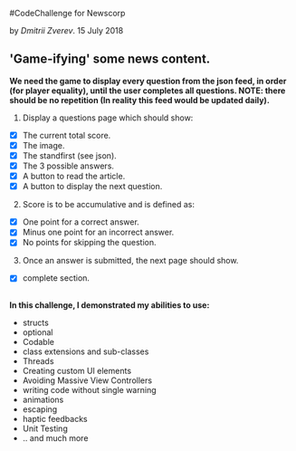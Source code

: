 #CodeChallenge for Newscorp

by _Dmitrii Zverev_. 15 July 2018

<h2>'Game-ifying' some news content.</h2>

 **We need the game to display every question from the json feed, in order (for player equality), until the user completes all questions. NOTE: there should be no repetition (In reality this feed would be updated daily).**
 
 
 1.	Display a questions page which should show:
- [x] The current total score.
- [x] The image.
- [x] The standfirst (see json).
- [x] The 3 possible answers.
- [x] A button to read the article.
- [x] A button to display the next question.

2.	Score is to be accumulative and is defined as:
- [x] One point for a correct answer.
- [x] Minus one point for an incorrect answer.
- [x] No points for skipping the question.

3.	Once an answer is submitted, the next page should show.
- [x] complete section.


<h2> </h2>

 **In this challenge, I demonstrated my abilities to use:**
 
- structs
- optional 
- Codable 
- class extensions and sub-classes
- Threads
- Creating custom UI elements
- Avoiding Massive View Controllers
- writing code without single warning 
- animations
- escaping
- haptic feedbacks
- Unit Testing
- ..  and much more 
